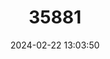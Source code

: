 ---
title: "35881"
category: "Pouteria platyphylla"
draft: false
date: 2024-02-22 13:03:50
languages:
  Portuguese: ["Abiurana-vermelha"]
---